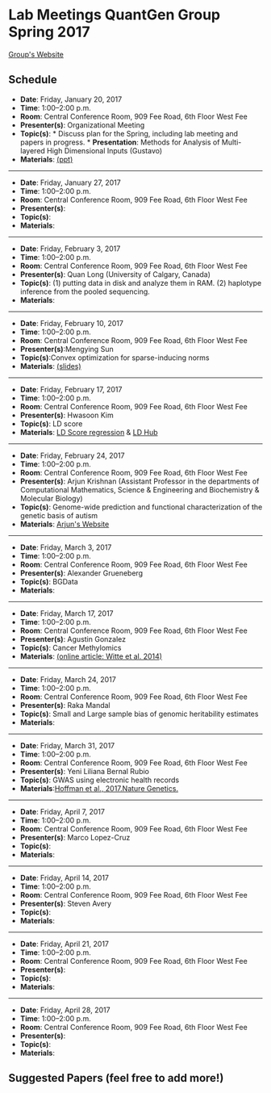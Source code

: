 # Lab Meetings QuantGen Group Spring 2017

[Group's Website](http://quantgen.github.io/)

## Schedule

 * **Date**: Friday, January 20, 2017
 * **Time**: 1:00–2:00 p.m.
 * **Room**: Central Conference Room, 909 Fee Road, 6th Floor West Fee
 * **Presenter(s)**: Organizational Meeting
 * **Topic(s)**: 
       * Discuss plan for the Spring, including lab meeting and papers in progress.
       * **Presentation**: Methods for Analysis of Multi-layered High Dimensional Inputs (Gustavo)
 * **Materials**: [(ppt)](https://dl.dropboxusercontent.com/u/22482453/presentations/HD-ANOVA.pptx)

---

 * **Date**: Friday, January 27, 2017
 * **Time**: 1:00–2:00 p.m.
 * **Room**: Central Conference Room, 909 Fee Road, 6th Floor West Fee
 * **Presenter(s)**: 
 * **Topic(s)**: 
 * **Materials**: 

---

 * **Date**: Friday, February 3, 2017
 * **Time**: 1:00–2:00 p.m.
 * **Room**: Central Conference Room, 909 Fee Road, 6th Floor West Fee
 * **Presenter(s)**: Quan Long (University of Calgary, Canada)
 * **Topic(s)**: (1) putting data in disk and analyze them in RAM. (2) haplotype inference from the pooled sequencing.
 * **Materials**: 

---

 * **Date**: Friday, February 10, 2017
 * **Time**: 1:00–2:00 p.m.
 * **Room**: Central Conference Room, 909 Fee Road, 6th Floor West Fee
 * **Presenter(s)**:Mengying Sun
 * **Topic(s)**:Convex optimization for sparse-inducing norms
 * **Materials**: [(slides)](https://www.dropbox.com/s/tpry70xdx2w10ey/Convex%20Optimization_3.pptx?dl=0)

---

 * **Date**: Friday, February 17, 2017
 * **Time**: 1:00–2:00 p.m.
 * **Room**: Central Conference Room, 909 Fee Road, 6th Floor West Fee
 * **Presenter(s)**: Hwasoon Kim
 * **Topic(s)**: LD score
 * **Materials**: [LD Score regression](https://www.dropbox.com/s/k1c80fb33qpxm3q/Bulik-Sullivan_2015.pdf?dl=0) & [LD Hub](https://www.dropbox.com/s/6lpllbpxye9f4y8/Zheng_2016.pdf?dl=0)

---

 * **Date**: Friday, February 24, 2017
 * **Time**: 1:00–2:00 p.m.
 * **Room**: Central Conference Room, 909 Fee Road, 6th Floor West Fee
 * **Presenter(s)**: Arjun Krishnan (Assistant Professor in the departments of Computational Mathematics, Science & Engineering and Biochemistry & Molecular Biology)
 * **Topic(s)**: Genome-wide prediction and functional characterization of the genetic basis of autism
 * **Materials**: [Arjun's Website](https://www.arjun-krishnan.net/)

---

 * **Date**: Friday, March 3, 2017
 * **Time**: 1:00–2:00 p.m.
 * **Room**: Central Conference Room, 909 Fee Road, 6th Floor West Fee
 * **Presenter(s)**: Alexander Grueneberg
 * **Topic(s)**: BGData
 * **Materials**: 

---

 * **Date**: Friday, March 17, 2017
 * **Time**: 1:00–2:00 p.m.
 * **Room**: Central Conference Room, 909 Fee Road, 6th Floor West Fee
 * **Presenter(s)**: Agustin Gonzalez
 * **Topic(s)**: Cancer Methylomics
 * **Materials**: [(online article: Witte et al. 2014)](https://genomemedicine.biomedcentral.com/articles/10.1186/s13073-014-0066-6)

---

 * **Date**: Friday, March 24, 2017
 * **Time**: 1:00–2:00 p.m.
 * **Room**: Central Conference Room, 909 Fee Road, 6th Floor West Fee
 * **Presenter(s)**: Raka Mandal
 * **Topic(s)**: Small and Large sample bias of genomic heritability estimates
 * **Materials**: 

---

 * **Date**: Friday, March 31, 2017
 * **Time**: 1:00–2:00 p.m.
 * **Room**: Central Conference Room, 909 Fee Road, 6th Floor West Fee
 * **Presenter(s)**: Yeni Liliana Bernal Rubio
 * **Topic(s)**: GWAS using electronic health records 
 * **Materials**:[Hoffman et al., 2017.Nature Genetics.](http://www.nature.com/ng/journal/v49/n1/pdf/ng.3715.pdf)

---

 * **Date**: Friday, April 7, 2017
 * **Time**: 1:00–2:00 p.m.
 * **Room**: Central Conference Room, 909 Fee Road, 6th Floor West Fee
 * **Presenter(s)**: Marco Lopez-Cruz
 * **Topic(s)**: 
 * **Materials**: 

---
 
 * **Date**: Friday, April 14, 2017
 * **Time**: 1:00–2:00 p.m.
 * **Room**: Central Conference Room, 909 Fee Road, 6th Floor West Fee
 * **Presenter(s)**: Steven Avery
 * **Topic(s)**: 
 * **Materials**: 

---

 * **Date**: Friday, April 21, 2017
 * **Time**: 1:00–2:00 p.m.
 * **Room**: Central Conference Room, 909 Fee Road, 6th Floor West Fee
 * **Presenter(s)**: 
 * **Topic(s)**: 
 * **Materials**: 

---

 * **Date**: Friday, April 28, 2017
 * **Time**: 1:00–2:00 p.m.
 * **Room**: Central Conference Room, 909 Fee Road, 6th Floor West Fee
 * **Presenter(s)**: 
 * **Topic(s)**: 
 * **Materials**: 

## Suggested Papers (feel free to add more!)
